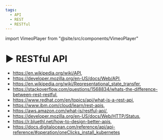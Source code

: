```yaml
---
tags:
  - API
  - REST
  - RESTful
---
```


import VimeoPlayer from "@site/src/components/VimeoPlayer"

# ▶️ RESTful API

<VimeoPlayer videoId="754503823" />

- https://en.wikipedia.org/wiki/API,
- https://developer.mozilla.org/en-US/docs/Web/API,
- https://en.wikipedia.org/wiki/Representational_state_transfer,
- https://stackoverflow.com/questions/1568834/whats-the-difference-between-rest-restful,
- https://www.redhat.com/en/topics/api/what-is-a-rest-api,
- https://www.ibm.com/cloud/learn/rest-apis,
- https://aws.amazon.com/what-is/restful-api/,
- https://developer.mozilla.org/en-US/docs/Web/HTTP/Status,
- https://r.bluethl.net/how-to-design-better-apis,
- https://docs.digitalocean.com/reference/api/api-reference/#operation/oneClicks_install_kubernetes
